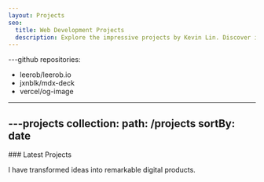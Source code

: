 ```yaml
---
layout: Projects
seo:
  title: Web Development Projects
  description: Explore the impressive projects by Kevin Lin. Discover innovative web development solutions, creative designs, and cutting-edge technologies. Get inspired by Kevin's portfolio of projects that showcase his skills and expertise in building impactful digital experiences.
---
```


---github
repositories:
  - leerob/leerob.io
  - jxnblk/mdx-deck
  - vercel/og-image
---




---projects
collection:
  path: /projects
  sortBy: date
---

<PageTitle>
  ### Latest Projects
</PageTitle>

I have transformed ideas into remarkable digital products.
